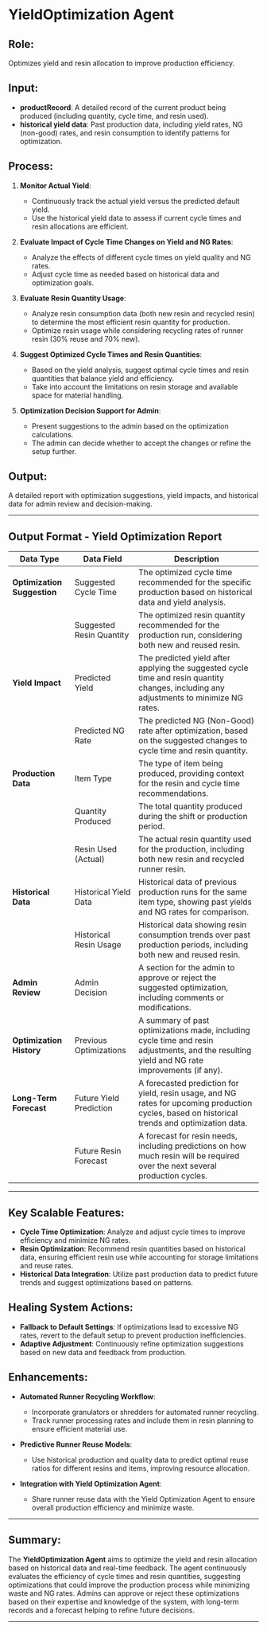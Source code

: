 # **YieldOptimization Agent**

## **Role:**
Optimizes yield and resin allocation to improve production efficiency.

## **Input:**
- **productRecord**: A detailed record of the current product being produced (including quantity, cycle time, and resin used).
- **historical yield data**: Past production data, including yield rates, NG (non-good) rates, and resin consumption to identify patterns for optimization.

## **Process:**
1. **Monitor Actual Yield**: 
   - Continuously track the actual yield versus the predicted default yield.
   - Use the historical yield data to assess if current cycle times and resin allocations are efficient.
   
2. **Evaluate Impact of Cycle Time Changes on Yield and NG Rates**: 
   - Analyze the effects of different cycle times on yield quality and NG rates.
   - Adjust cycle time as needed based on historical data and optimization goals.

3. **Evaluate Resin Quantity Usage**:
   - Analyze resin consumption data (both new resin and recycled resin) to determine the most efficient resin quantity for production.
   - Optimize resin usage while considering recycling rates of runner resin (30% reuse and 70% new).

4. **Suggest Optimized Cycle Times and Resin Quantities**:
   - Based on the yield analysis, suggest optimal cycle times and resin quantities that balance yield and efficiency.
   - Take into account the limitations on resin storage and available space for material handling.

5. **Optimization Decision Support for Admin**:
   - Present suggestions to the admin based on the optimization calculations.
   - The admin can decide whether to accept the changes or refine the setup further.

## **Output:**
A detailed report with optimization suggestions, yield impacts, and historical data for admin review and decision-making.

---

## **Output Format - Yield Optimization Report**

| **Data Type**            | **Data Field**             | **Description**                                                                                                                                   |
|--------------------------|----------------------------|---------------------------------------------------------------------------------------------------------------------------------------------------|
| **Optimization Suggestion** | Suggested Cycle Time       | The optimized cycle time recommended for the specific production based on historical data and yield analysis.                                     |
|                          | Suggested Resin Quantity   | The optimized resin quantity recommended for the production run, considering both new and reused resin.                                            |
| **Yield Impact**          | Predicted Yield            | The predicted yield after applying the suggested cycle time and resin quantity changes, including any adjustments to minimize NG rates.          |
|                          | Predicted NG Rate          | The predicted NG (Non-Good) rate after optimization, based on the suggested changes to cycle time and resin quantity.                             |
| **Production Data**       | Item Type                  | The type of item being produced, providing context for the resin and cycle time recommendations.                                                 |
|                          | Quantity Produced          | The total quantity produced during the shift or production period.                                                                                |
|                          | Resin Used (Actual)        | The actual resin quantity used for the production, including both new resin and recycled runner resin.                                            |
| **Historical Data**       | Historical Yield Data      | Historical data of previous production runs for the same item type, showing past yields and NG rates for comparison.                            |
|                          | Historical Resin Usage     | Historical data showing resin consumption trends over past production periods, including both new and reused resin.                              |
| **Admin Review**          | Admin Decision             | A section for the admin to approve or reject the suggested optimization, including comments or modifications.                                    |
| **Optimization History**  | Previous Optimizations     | A summary of past optimizations made, including cycle time and resin adjustments, and the resulting yield and NG rate improvements (if any).      |
| **Long-Term Forecast**    | Future Yield Prediction    | A forecasted prediction for yield, resin usage, and NG rates for upcoming production cycles, based on historical trends and optimization data.    |
|                          | Future Resin Forecast      | A forecast for resin needs, including predictions on how much resin will be required over the next several production cycles.                     |

---

## **Key Scalable Features:**
- **Cycle Time Optimization**: Analyze and adjust cycle times to improve efficiency and minimize NG rates.
- **Resin Optimization**: Recommend resin quantities based on historical data, ensuring efficient resin use while accounting for storage limitations and reuse rates.
- **Historical Data Integration**: Utilize past production data to predict future trends and suggest optimizations based on patterns.

## **Healing System Actions:**
- **Fallback to Default Settings**: If optimizations lead to excessive NG rates, revert to the default setup to prevent production inefficiencies.
- **Adaptive Adjustment**: Continuously refine optimization suggestions based on new data and feedback from production.

## **Enhancements:**
- **Automated Runner Recycling Workflow**:
  - Incorporate granulators or shredders for automated runner recycling.
  - Track runner processing rates and include them in resin planning to ensure efficient material use.
  
- **Predictive Runner Reuse Models**:
  - Use historical production and quality data to predict optimal reuse ratios for different resins and items, improving resource allocation.
  
- **Integration with Yield Optimization Agent**:
  - Share runner reuse data with the Yield Optimization Agent to ensure overall production efficiency and minimize waste.

---

## **Summary:**

The **YieldOptimization Agent** aims to optimize the yield and resin allocation based on historical data and real-time feedback. The agent continuously evaluates the efficiency of cycle times and resin quantities, suggesting optimizations that could improve the production process while minimizing waste and NG rates. Admins can approve or reject these optimizations based on their expertise and knowledge of the system, with long-term records and a forecast helping to refine future decisions.

---